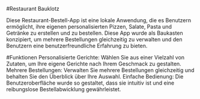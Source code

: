 #Restaurant Bauklotz

Diese Restaurant-Bestell-App ist eine lokale Anwendung, die es Benutzern ermöglicht, ihre eigenen personalisierten Pizzen, Salate, Pasta und Getränke zu erstellen und zu bestellen.
Diese App wurde als Baukasten konzipiert, um mehrere Bestellungen gleichzeitig zu verwalten und den Benutzern eine benutzerfreundliche Erfahrung zu bieten.

#Funktionen
Personalisierte Gerichte: Wählen Sie aus einer Vielzahl von Zutaten, um Ihre eigene Gerichte nach Ihrem Geschmack zu gestalten.
Mehrere Bestellungen: Verwalten Sie mehrere Bestellungen gleichzeitig und behalten Sie den Überblick über Ihre Auswahl.
Einfache Bedienung: Die Benutzeroberfläche wurde so gestaltet, dass sie intuitiv ist und eine reibungslose Bestellabwicklung gewährleistet.
